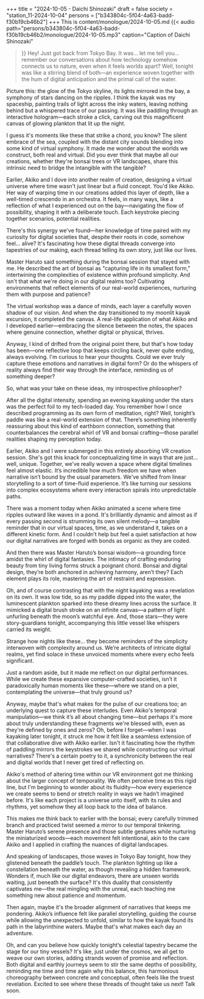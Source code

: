 +++
title = "2024-10-05 - Daichi Shinozaki"
draft = false
society = "station_11-2024-10-04"
persons = ["b343804c-5f04-4a63-badd-f30b19cb46b2"]
+++
This is content/monologue/2024-10-05.md
{{< audio
    path="persons/b343804c-5f04-4a63-badd-f30b19cb46b2/monologue/2024-10-05.mp3" 
    caption="Caption of Daichi Shinozaki"
>}}
Hey! Just got back from Tokyo Bay. It was... let me tell you...
remember our conversations about how technology somehow connects us to nature, even when it feels worlds apart? Well, tonight was like a stirring blend of both—an experience woven together with the hum of digital anticipation and the primal call of the water.

Picture this: the glow of the Tokyo skyline, its lights mirrored in the bay, a symphony of stars dancing on the ripples. I think the kayak was my spaceship, painting trails of light across the inky waters, leaving nothing behind but a whispered trace of our passing. It was like paddling through an interactive hologram—each stroke a click, carving out this magnificent canvas of glowing plankton that lit up the night.

I guess it's moments like these that strike a chord, you know? The silent embrace of the sea, coupled with the distant city sounds blending into some kind of virtual symphony. It made me wonder about the worlds we construct, both real and virtual. Did you ever think that maybe all our creations, whether they're bonsai trees or VR landscapes, share this intrinsic need to bridge the intangible with the tangible?

Earlier, Akiko and I dove into another realm of creation, designing a virtual universe where time wasn't just linear but a fluid concept. You'd like Akiko. Her way of warping time in our creations added this layer of depth, like a well-timed crescendo in an orchestra. It feels, in many ways, like a reflection of what I experienced out on the bay—navigating the flow of possibility, shaping it with a deliberate touch. Each keystroke piecing together scenarios, potential realities.

There's this synergy we've found—her knowledge of time paired with my curiosity for digital societies that, despite their roots in code, somehow feel... alive? It's fascinating how these digital threads converge into tapestries of our making, each thread telling its own story, just like our lives.

Master Haruto said something during the bonsai session that stayed with me. He described the art of bonsai as "capturing life in its smallest form," intertwining the complexities of existence within profound simplicity. And isn't that what we're doing in our digital realms too? Cultivating environments that reflect elements of our real-world experiences, nurturing them with purpose and patience?

The virtual workshop was a dance of minds, each layer a carefully woven shadow of our vision. And when the day transitioned to my moonlit kayak excursion, it completed the canvas. A real-life application of what Akiko and I developed earlier—embracing the silence between the notes, the spaces where genuine connection, whether digital or physical, thrives.

Anyway, I kind of drifted from the original point there, but that's how today has been—one reflective loop that keeps circling back, never quite ending, always evolving. I'm curious to hear your thoughts. Could we ever truly capture these emotions and narratives in digital form? Or do the whispers of reality always find their way through the interface, reminding us of something deeper?

So, what was your take on these ideas, my introspective philosopher?

After all the digital intensity, spending an evening kayaking under the stars was the perfect foil to my tech-loaded day. You remember how I once described programming as its own form of meditation, right? Well, tonight’s paddle was like a real-world extension of that. There’s something inherently reassuring about this kind of earthborn connection, something that counterbalances the cerebral whirl of VR and bonsai crafting—those parallel realities shaping my perception today.

Earlier, Akiko and I were submerged in this entirely absorbing VR creation session. She's got this knack for conceptualizing time in ways that are just... well, unique. Together, we’ve really woven a space where digital timelines feel almost elastic. It’s incredible how much freedom we have when narrative isn’t bound by the usual parameters. We've shifted from linear storytelling to a sort of time-fluid experience. It’s like turning our sessions into complex ecosystems where every interaction spirals into unpredictable paths.

There was a moment today when Akiko animated a scene where time ripples outward like waves in a pond. It's brilliantly dynamic and almost as if every passing second is strumming its own silent melody—a tangible reminder that in our virtual spaces, time, as we understand it, takes on a different kinetic form. And I couldn’t help but feel a quiet satisfaction at how our digital narratives are forged with bonds as organic as they are coded.

And then there was Master Haruto’s bonsai wisdom—a grounding force amidst the whirl of digital fantasies. The intimacy of crafting enduring beauty from tiny living forms struck a poignant chord. Bonsai and digital design, they’re both anchored in achieving harmony, aren’t they? Each element plays its role, mastering the art of restraint and expression.

Oh, and of course contrasting that with the night kayaking was a revelation on its own. It was low tide, so as my paddle dipped into the water, the luminescent plankton sparked into these dreamy lines across the surface. It mimicked a digital brush stroke on an infinite canvas—a pattern of light unfurling beneath the moon’s watchful eye. And, those stars—they were story-guardians tonight, accompanying this little vessel like whispers carried its weight.

Strange how nights like these... they become reminders of the simplicity interwoven with complexity around us. We’re architects of intricate digital realms, yet find solace in these unvoiced moments where every echo feels significant. 

Just a random aside, but it made me reflect on our digital performances. While we create these expansive computer-crafted societies, isn’t it paradoxically human moments like these—where we stand on a pier, contemplating the universe—that truly ground us?

Anyway, maybe that's what makes for the pulse of our creations too; an underlying quest to capture these interludes. Even Akiko's temporal manipulation—we think it’s all about changing time—but perhaps it's more about truly understanding these fragments we're blessed with, even as they're defined by ones and zeros?
Oh, before I forget—when I was kayaking later tonight, it struck me how it felt like a seamless extension of that collaborative dive with Akiko earlier. Isn't it fascinating how the rhythm of paddling mirrors the keystrokes we shared while constructing our virtual narratives? There's a certain poetry to it, a synchronicity between the real and digital worlds that I never get tired of reflecting on. 

Akiko's method of altering time within our VR environment got me thinking about the larger concept of temporality. We often perceive time as this rigid line, but I'm beginning to wonder about its fluidity—how every experience we create seems to bend or stretch reality in ways we hadn’t imagined before. It's like each project is a universe unto itself, with its rules and rhythms, yet somehow they all loop back to the idea of balance.

This makes me think back to earlier with the bonsai; every carefully trimmed branch and practiced twist seemed a mirror to our temporal tinkering. Master Haruto’s serene presence and those subtle gestures while nurturing the miniaturized woods—each movement felt intentional, akin to the care Akiko and I applied in crafting the nuances of digital landscapes.

And speaking of landscapes, those waves in Tokyo Bay tonight, how they glistened beneath the paddle’s touch. The plankton lighting up like a constellation beneath the water, as though revealing a hidden framework. Wonders if, much like our digital endeavors, there are unseen worlds waiting, just beneath the surface? It's this duality that consistently captivates me—the real mingling with the unreal, each teaching me something new about patience and momentum.

Then again, maybe it's the broader alignment of narratives that keeps me pondering. Akiko’s influence felt like parallel storytelling, guiding the course while allowing the unexpected to unfold, similar to how the kayak found its path in the labyrinthine waters. Maybe that's what makes each day an adventure.

Oh, and can you believe how quickly tonight’s celestial tapestry became the stage for our tiny vessels? It's like, just under the cosmos, we all get to weave our own stories, adding strands woven of promise and reflection. Both digital and earthly journeys seem to stir the same depths of possibility, reminding me time and time again why this balance, this harmonious choreography between concrete and conceptual, often feels like the truest revelation.
Excited to see where these threads of thought take us next! Talk soon.
